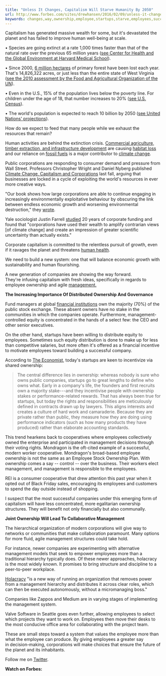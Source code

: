 ```yaml
---
title: "Unless It Changes, Capitalism Will Starve Humanity By 2050"
url: http://www.forbes.com/sites/drewhansen/2016/02/09/unless-it-changes-capitalism-will-starve-humanity-by-2050
keywords: changes,way,ownership,employee,startups,starve,employees,successful,management,corporations,companies,capitalism,humanity,unless,2050
---
```

Capitalism has generated massive wealth for some, but it's devastated the planet and has failed to improve human well-being at scale.

• Species are going extinct at a rate 1,000 times faster than that of the natural rate over the previous 65 million years ([see Center for Health and the Global Environment at Harvard Medical School](http://www.biologicaldiversity.org/programs/biodiversity/elements_of_biodiversity/extinction_crisis/)).

• Since 2000, [6 million hectares](http://www.greenfacts.org/en/forests/l-3/2-extent-deforestation.htm) of primary forest have been lost each year. That's 14,826,322 acres, or just less than the entire state of West Virginia ([see the 2010 assessment by the Food and Agricultural Organization of the UN](http://www.fao.org/news/story/en/item/40893/icode/)).

• Even in the U.S., 15% of the population lives below the poverty line. For children under the age of 18, that number increases to 20% ([see U.S. Census](https://www.census.gov/hhes/www/poverty/about/overview/)).

• The world's population is expected to reach 10 billion by 2050 ([see United Nations\' projections](https://www.un.org/development/desa/en/news/population/un-report-world-population-projected-to-reach-9-6-billion-by-2050.html)).

How do we expect to feed that many people while we exhaust the resources that remain?

Human activities are behind the extinction crisis. [Commercial agriculture, timber extraction, and infrastructure development](http://research.eeescience.utoledo.edu/lees/papers_PDF/02_February_Article_Geist_.pdf) are causing [habitat loss](https://en.wikipedia.org/wiki/Habitat_destruction) and our reliance on [fossil fuels](http://science.sciencemag.org/content/306/5702/1686.full) is a major contributor to [climate change](https://downloads.globalchange.gov/usimpacts/pdfs/climate-impacts-report.pdf).

Public corporations are responding to consumer demand and pressure from Wall Street. Professors Christopher Wright and Daniel Nyberg published [Climate Change, Capitalism and Corporations](https://books.google.com/books/about/Climate_Change_Capitalism_and_Corporatio.html?id=UrNOrgEACAAJ) last fall, arguing that businesses are locked in a cycle of exploiting the world\'s resources in ever more creative ways.

\"Our book shows how large corporations are able to continue engaging in increasingly environmentally exploitative behaviour by obscuring the link between endless economic growth and worsening environmental destruction,\" they [wrote](http://theconversation.com/creative-self-destruction-the-climate-crisis-and-the-myth-of-green-capitalism-47479).

Yale sociologist Justin Farrell [studied](https://www.washingtonpost.com/news/energy-environment/wp/2015/11/23/why-are-so-many-americans-skeptical-about-climate-change-a-study-offers-a-surprising-answer/) 20 years of corporate funding and found that \"corporations have used their wealth to amplify contrarian views \[of climate change\] and create an impression of greater scientific uncertainty than actually exists.\"

Corporate capitalism is committed to the relentless pursuit of growth, even if it ravages the planet and threatens [human health](http://www.chgeharvard.org/sites/default/files/resources/182945%20HMS%20Biodiversity%20booklet.pdf).

We need to build a new system: one that will balance economic growth with sustainability and human flourishing.

A new generation of companies are showing the way forward. They\'re infusing capitalism with fresh ideas, specifically in regards to employee ownership and agile [management.](http://www.forbes.com/management/)

**The Increasing Importance Of Distributed Ownership And Governance**

Fund managers at global [financial institutions](http://www.economist.com/news/briefing/21676760-americas-startups-are-changing-what-it-means-own-company-reinventing-deal) own the majority (70%) of the public stock exchange. These absent owners have no stake in the communities in which the companies operate. Furthermore, management-controlled equity is concentrated in the hands of a select few: the CEO and other senior executives.

On the other hand, startups have been willing to distribute equity to employees. Sometimes such equity distribution is done to make up for less than competitive salaries, but more often it's offered as a financial incentive to motivate employees toward building a successful company.

According to [The Economist](http://www.economist.com/news/leaders/21676767-entrepreneurs-are-redesigning-basic-building-block-capitalism-reinventing-company), today's startups are keen to incentivize via shared ownership:

> The central difference lies in ownership: whereas nobody is sure who owns public companies, startups go to great lengths to define who owns what. Early in a company's life, the founders and first recruits own a majority stake---and they incentivise people with ownership stakes or performance-related rewards. That has always been true for startups, but today the rights and responsibilities are meticulously defined in contracts drawn up by lawyers. This aligns interests and creates a culture of hard work and camaraderie. Because they are private rather than public, they measure how they are doing using performance indicators (such as how many products they have produced) rather than elaborate accounting standards.

This trend hearkens back to cooperatives where employees collectively owned the enterprise and participated in management decisions through their voting rights. Mondragon is the oft-cited example of a successful, modern worker cooperative. Mondragon\'s broad-based employee ownership is not the same as an Employee Stock Ownership Plan. With ownership comes a say -- control -- over the business. Their workers elect management, and management is responsible to the employees.

REI is a consumer cooperative that drew attention this past year when it opted out of Black Friday sales, encouraging its employees and customers to spend the day outside instead of shopping.

I suspect that the most successful companies under this emerging form of capitalism will have less concentrated, more egalitarian ownership structures. They will benefit not only financially but also communally.

**Joint Ownership Will Lead To Collaborative Management**

The hierarchical organization of modern corporations will give way to networks or communities that make collaboration paramount. Many options for more fluid, agile management structures could take hold.

For instance, newer companies are experimenting with alternative management models that seek to empower employees more than a traditional hierarchy typically does. Of these newer approaches, holacracy is the most widely known. It promises to bring structure and discipline to a peer-to-peer workplace.

[Holacracy](http://www.holacracy.org/how-it-works/) "is a new way of running an organization that removes power from a management hierarchy and distributes it across clear roles, which can then be executed autonomously, without a micromanaging boss."

Companies like Zappos and Medium are in varying stages of implementing the management system.

Valve Software in Seattle goes even further, allowing employees to select which projects they want to work on. Employees then move their desks to the most conducive office area for collaborating with the project team.

These are small steps toward a system that values the employee more than what the employee can produce. By giving employees a greater say in decision-making, corporations will make choices that ensure the future of the planet and its inhabitants.

Follow me on [Twitter](https://twitter.com/LearningDrew).

**Watch on Forbes:**
